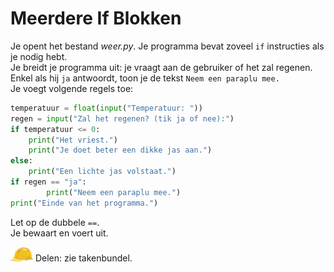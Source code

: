 Meerdere If Blokken
===================

Je opent het bestand _weer.py_. Je programma bevat zoveel
`if` instructies als je nodig hebt.\
Je breidt je programma uit: je vraagt aan de gebruiker of het zal
regenen.\
Enkel als hij `ja` antwoordt, toon je de tekst `Neem een paraplu mee.`\
Je voegt volgende regels toe:
```python
temperatuur = float(input("Temperatuur: "))
regen = input("Zal het regenen? (tik ja of nee):")
if temperatuur <= 0:
    print("Het vriest.")
    print("Je doet beter een dikke jas aan.")
else:
    print("Een lichte jas volstaat.")
if regen == "ja":
        print("Neem een paraplu mee.")
print("Einde van het programma.")
```

Let op de dubbele `==`.\
Je bewaart en voert uit.

![image](images/hardhat.png) Delen: zie takenbundel.